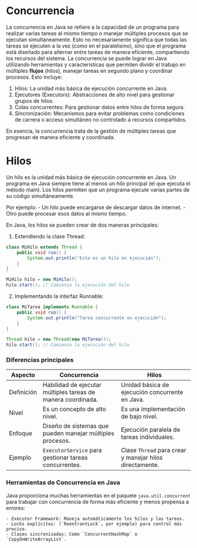 # Concurrencia
La concurrencia en Java se refiere a la capacidad de un programa para realizar varias tareas al mismo tiempo o manejar múltiples procesos que se ejecutan simultáneamente.
Esto no necesariamente significa que todas las tareas se ejecuten a la vez (como en el paralelismo), sino que el programa está diseñado para alternar entre tareas de manera
eficiente, compartiendo los recursos del sistema.
La concurrencia se puede lograr en Java utilizando herramientas y características que permiten dividir el trabajo en múltiples **flujos** (hilos), manejar tareas en segundo plano y coordinar procesos.
Esto incluye:
1. Hilos: La unidad más básica de ejecución concurrente en Java.
2. Ejecutores (Executors): Abstracciones de alto nivel para gestionar grupos de hilos.
3. Colas concurrentes: Para gestionar datos entre hilos de forma segura.
4. Sincronización: Mecanismos para evitar problemas como condiciones de carrera o acceso simultáneo no controlado a recursos compartidos.

En esencia, la concurrencia trata de la gestión de múltiples tareas que progresan de manera eficiente y coordinada.

# Hilos
Un hilo es la unidad más básica de ejecución concurrente en Java. Un programa en Java siempre tiene al menos un hilo principal (el que ejecuta el método main).
Los hilos permiten que un programa ejecute varias partes de su código simultáneamente.

Por ejemplo:
    - Un hilo puede encargarse de descargar datos de internet.
    - Otro puede procesar esos datos al mismo tiempo.

En Java, los hilos se pueden crear de dos maneras principales:
1. Extendiendo la clase Thread:
```java
class MiHilo extends Thread {
    public void run() {
        System.out.println("Este es un hilo en ejecución");
    }
}

MiHilo hilo = new MiHilo();
hilo.start(); // Comienza la ejecución del hilo
```

2. Implementando la interfaz Runnable:
```java
class MiTarea implements Runnable {
    public void run() {
        System.out.println("Tarea concurrente en ejecución");
    }
}

Thread hilo = new Thread(new MiTarea());
hilo.start(); // Comienza la ejecución del hilo
```

### Diferencias principales
| Aspecto  | Concurrencia | Hilos | 
| ------ | ------------ | --------------- |
| Definición  | Habilidad de ejecutar múltiples tareas de manera coordinada. | Unidad básica de ejecución concurrente en Java. | 
| Nivel   | Es un concepto de alto nivel. | Es una implementación de bajo nivel. |              
| Enfoque | Diseño de sistemas que pueden manejar múltiples procesos. | Ejecución paralela de tareas individuales. |              
| Ejemplo | `ExecutorService` para gestionar tareas concurrentes. |  Clase `Thread` para crear y manejar hilos directamente. |  

### Herramientas de Concurrencia en Java

Java proporciona muchas herramientas en el paquete `java.util.concurrent` para trabajar con concurrencia de forma más eficiente y menos propensa a errores:

    - Executor Framework: Maneja automáticamente los hilos y las tareas.
    - Locks explícitos: (`ReentrantLock`, por ejemplo) para control más preciso.
    - Clases sincronizadas: Como `ConcurrentHashMap` o `CopyOnWriteArrayList`.















